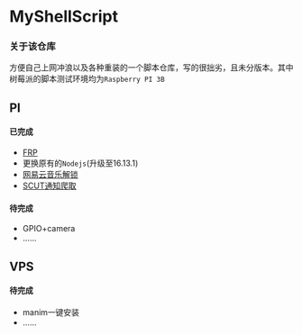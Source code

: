 # MyShellScript

### 关于该仓库

方便自己上网冲浪以及各种重装的一个脚本仓库，写的很拙劣，且未分版本。其中树莓派的脚本测试环境均为`Raspberry PI 3B`



## PI

#### 已完成

- [FRP](https://github.com/fatedier/frp)
- 更换原有的`Nodejs`(升级至16.13.1)
- [网易云音乐解锁](https://github.com/UnblockNeteaseMusic/server)
- [SCUT通知爬取](https://github.com/Ermaotie/scutNotice)

#### 待完成

- GPIO+camera
- ......

## VPS

#### 待完成

- manim一键安装
- ......